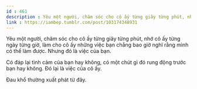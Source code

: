 ```yaml
---
id : 461
description : Yêu một người, chăm sóc cho cô ấy từng giây từng phút, nhớ cô ấy từng ngày từng giờ, làm cho cô ấy những việc bạn chẳng bao giờ nghĩ rằng mình có thể làm được. Nhưng đó là việc của bạn.
link : https://iambep.tumblr.com/post/103174348931
---
```


Yêu một người, chăm sóc cho cô ấy từng giây từng phút, nhớ cô ấy từng ngày
từng giờ, làm cho cô ấy những việc bạn chẳng bao giờ nghĩ rằng mình có thể
làm được. Nhưng đó là việc của bạn.

Có đáp lại tình cảm của bạn hay không, có một chút gì đó rung động trước
bạn hay không. Đó lại là việc của cô ấy.

Đau khổ thường xuất phát từ đây.